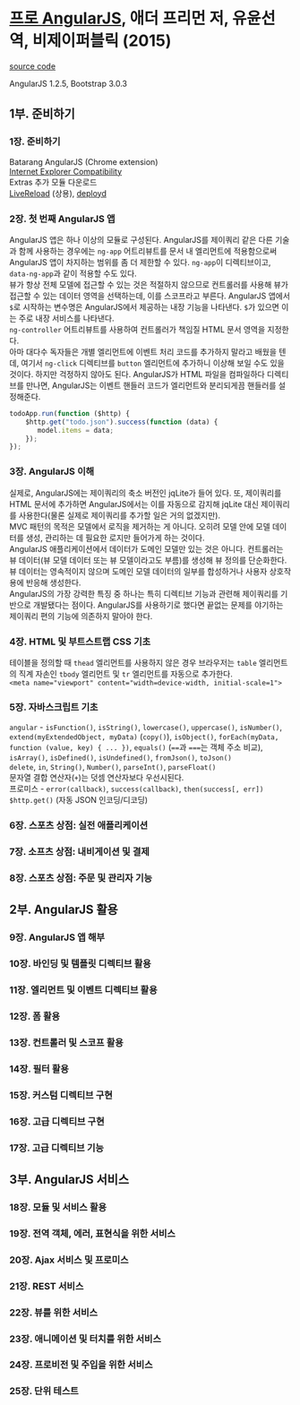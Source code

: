 # [프로 AngularJS][homepage], 애더 프리먼 저, 유윤선 역, 비제이퍼블릭 (2015)

[source code][source_code]

AngularJS 1.2.5, Bootstrap 3.0.3

[homepage]: http://www.bjpublic.co.kr/skin12/product_list.php?boardT=v&goods_data=aWR4PTE0NiZzdGFydFBhZ2U9MzYmbGlzdE5vPTExMyZ0YWJsZT1yZWRfZ29vZHMmcGFnZV9pZHg9OSZzZWFyY2hfaXRlbT0=||
[source_code]: http://www.apress.com/kr/book/9781430264484

## 1부. 준비하기

### 1장. 준비하기

Batarang AngularJS (Chrome extension)<br>
[Internet Explorer Compatibility][ie_compatibility]<br>
Extras 추가 모듈 다운로드<br>
[LiveReload][livereload] (상용), [deployd][deployd]

[ie_compatibility]: https://docs.angularjs.org/guide/ie
[livereload]: http://livereload.com/
[deployd]: http://deployd.com/

### 2장. 첫 번째 AngularJS 앱

AngularJS 앱은 하나 이상의 모듈로 구성된다. AngularJS를 제이쿼리 같은 다른
 기술과 함께 사용하는 경우에는 `ng-app` 어트리뷰트를 문서 내 엘리먼트에
 적용함으로써 AngularJS 앱이 차지하는 범위를 좀 더 제한할 수 있다. `ng-app`이
 디렉티브이고, `data-ng-app`과 같이 적용할 수도 있다.<br>
뷰가 항상 전체 모델에 접근할 수 있는 것은 적절하지 않으므로 컨트롤러를 사용해
 뷰가 접근할 수 있는 데이터 영역을 선택하는데, 이를 스코프라고 부른다. AngularJS
 앱에서 `$`로 시작하는 변수명은 AngularJS에서 제공하는 내장 기능을 나타낸다.
 `$`가 있으면 이는 주로 내장 서비스를 나타낸다.<br>
`ng-controller` 어트리뷰트를 사용하여 컨트롤러가 책임질 HTML 문서 영역을
 지정한다.<br>
아마 대다수 독자들은 개별 엘리먼트에 이벤트 처리 코드를 추가하지 말라고 배웠을
 텐데, 여기서 `ng-click` 디렉티브를 `button` 엘리먼트에 추가하니 이상해 보일
 수도 있을 것이다. 하지만 걱정하지 않아도 된다. AngularJS가 HTML 파일을
 컴파일하다 디렉티브를 만나면, AngularJS는 이벤트 핸들러 코드가 엘리먼트와
 분리되게끔 핸들러를 설정해준다.

```javascript
todoApp.run(function ($http) {
    $http.get("todo.json").success(function (data) {
       model.items = data;
    });
});
```

### 3장. AngularJS 이해

실제로, AngularJS에는 제이쿼리의 축소 버전인 jqLite가 들어 있다. 또, 제이쿼리를
 HTML 문서에 추가하면 AngularJS에서는 이를 자동으로 감지해 jqLite 대신
 제이쿼리를 사용한다(물론 실제로 제이쿼리를 추가할 일은 거의 없겠지만).<br>
MVC 패턴의 목적은 모델에서 로직을 제거하는 게 아니다. 오히려 모델 안에 모델
 데이터를 생성, 관리하는 데 필요한 로지만 들어가게 하는 것이다.<br>
AngularJS 애플리케이션에서 데이터가 도메인 모델만 있는 것은 아니다. 컨트롤러는
 뷰 데이터(뷰 모델 데이터 또는 뷰 모델이라고도 부름)를 생성해 뷰 정의를
 단순화한다. 뷰 데이터는 영속적이지 않으며 도메인 모델 데이터의 일부를
 합성하거나 사용자 상호작용에 반응해 생성한다.<br>
AngularJS의 가장 강력한 특징 중 하나는 특히 디렉티브 기능과 관련해 제이쿼리를
 기반으로 개발됐다는 점이다. AngularJS를 사용하기로 했다면 끝없는 문제를
 야기하는 제이쿼리 편의 기능에 의존하지 말아야 한다.

### 4장. HTML 및 부트스트랩 CSS 기초

테이블을 정의할 때 `thead` 엘리먼트를 사용하지 않은 경우 브라우저는 `table`
 엘리먼트의 직계 자손인 `tbody` 엘리먼트 및 `tr` 엘리먼트를 자동으로
 추가한다.<br>
`<meta name="viewport" content="width=device-width, initial-scale=1">`

### 5장. 자바스크립트 기초

`angular` - `isFunction()`, `isString()`, `lowercase()`, `uppercase()`,
 `isNumber()`, `extend(myExtendedObject, myData)` (`copy()`), `isObject()`,
 `forEach(myData, function (value, key) { ... })`, `equals()` (`==`과 `===`는
 객체 주소 비교), `isArray()`, `isDefined()`, `isUndefined()`, `fromJson()`,
 `toJson()`<br>
`delete`, `in`, `String()`, `Number()`, `parseInt()`, `parseFloat()`<br>
문자열 결합 연산자(`+`)는 덧셈 연산자보다 우선시된다.<br>
프로미스 - `error(callback)`, `success(callback)`, `then(success[, err])`<br>
`$http.get()` (자동 JSON 인코딩/디코딩)

### 6장. 스포츠 상점: 실전 애플리케이션

### 7장. 소프츠 상점: 내비게이션 및 결제

### 8장. 스포츠 상점: 주문 및 관리자 기능

## 2부. AngularJS 활용

### 9장. AngularJS 앱 해부

### 10장. 바인딩 및 템플릿 디렉티브 활용

### 11장. 엘리먼트 및 이벤트 디렉티브 활용

### 12장. 폼 활용

### 13장. 컨트롤러 및 스코프 활용

### 14장. 필터 활용

### 15장. 커스텀 디렉티브 구현

### 16장. 고급 디렉티브 구현

### 17장. 고급 디렉티브 기능

## 3부. AngularJS 서비스

### 18장. 모듈 및 서비스 활용

### 19장. 전역 객체, 에러, 표현식을 위한 서비스

### 20장. Ajax 서비스 및 프로미스

### 21장. REST 서비스

### 22장. 뷰를 위한 서비스

### 23장. 애니메이션 및 터치를 위한 서비스

### 24장. 프로비전 및 주입을 위한 서비스

### 25장. 단위 테스트


